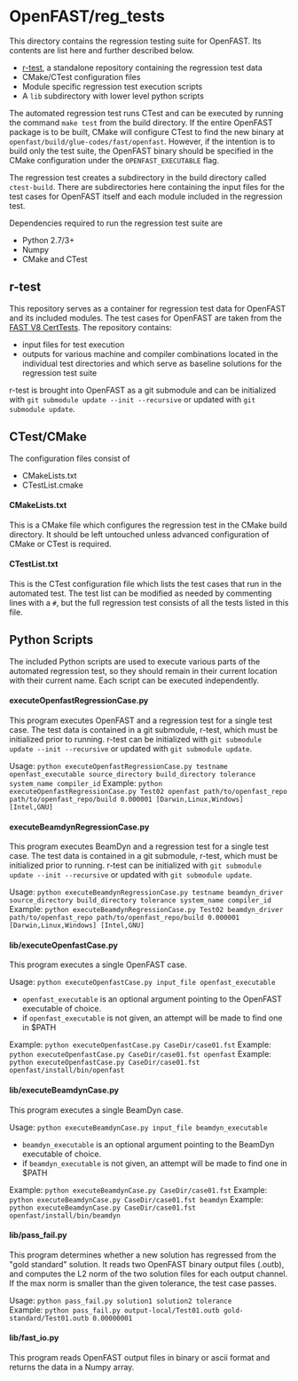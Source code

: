 # OpenFAST/reg_tests

This directory contains the regression testing suite for OpenFAST. Its contents are list here and further described below.
- [r-test](https://github.com/openfast/r-test), a standalone repository containing the regression test data
- CMake/CTest configuration files
- Module specific regression test execution scripts
- A `lib` subdirectory with lower level python scripts

The automated regression test runs CTest and can be executed by running the command `make test` from the build directory. If the entire OpenFAST package is to be built, CMake will configure CTest to find the new binary at `openfast/build/glue-codes/fast/openfast`. However, if the intention is to build only the test suite, the OpenFAST binary should be specified in the CMake configuration under the `OPENFAST_EXECUTABLE` flag.

The regression test creates a subdirectory in the build directory called `ctest-build`. There are subdirectories here containing the input files for the test cases for OpenFAST itself and each module included in the regression test.

Dependencies required to run the regression test suite are
- Python 2.7/3+
- Numpy
- CMake and CTest

## r-test
This repository serves as a container for regression test data for OpenFAST and its included modules. The test cases for OpenFAST are taken from the [FAST V8 CertTests](https://github.com/NWTC/FAST/tree/master/CertTest). The repository contains:
- input files for test execution
- outputs for various machine and compiler combinations located in the individual test directories and which serve as baseline solutions for the regression test suite

r-test is brought into OpenFAST as a git submodule and can be initialized with `git submodule update --init --recursive` or updated with `git submodule update`.

## CTest/CMake
The configuration files consist of
- CMakeLists.txt
- CTestList.cmake

#### CMakeLists.txt
This is a CMake file which configures the regression test in the CMake build directory. It should be left untouched unless advanced configuration of CMake or CTest is required.

#### CTestList.txt
This is the CTest configuration file which lists the test cases that run in the automated test. The test list can be modified as needed by commenting lines with a `#`, but the full regression test consists of all the tests listed in this file.

## Python Scripts
The included Python scripts are used to execute various parts of the automated regression test, so they should remain in their current location with their current name. Each script can be executed independently.

#### executeOpenfastRegressionCase.py
This program executes OpenFAST and a regression test for a single test case.
The test data is contained in a git submodule, r-test, which must be initialized
prior to running. r-test can be initialized with
`git submodule update --init --recursive` or updated with `git submodule update`.

Usage: `python executeOpenfastRegressionCase.py testname openfast_executable source_directory build_directory tolerance system_name compiler_id`
Example: `python executeOpenfastRegressionCase.py Test02 openfast path/to/openfast_repo path/to/openfast_repo/build 0.000001 [Darwin,Linux,Windows] [Intel,GNU]`

#### executeBeamdynRegressionCase.py
This program executes BeamDyn and a regression test for a single test case.
The test data is contained in a git submodule, r-test, which must be initialized
prior to running. r-test can be initialized with
`git submodule update --init --recursive` or updated with `git submodule update`.

Usage: `python executeBeamdynRegressionCase.py testname beamdyn_driver source_directory build_directory tolerance system_name compiler_id`
Example: `python executeBeamdynRegressionCase.py Test02 beamdyn_driver path/to/openfast_repo path/to/openfast_repo/build 0.000001 [Darwin,Linux,Windows] [Intel,GNU]`

#### lib/executeOpenfastCase.py
This program executes a single OpenFAST case.

Usage: `python executeOpenfastCase.py input_file openfast_executable`
- `openfast_executable` is an optional argument pointing to the OpenFAST executable of choice.
- if `openfast_executable` is not given, an attempt will be made to find one in $PATH

Example: `python executeOpenfastCase.py CaseDir/case01.fst`
Example: `python executeOpenfastCase.py CaseDir/case01.fst openfast`
Example: `python executeOpenfastCase.py CaseDir/case01.fst openfast/install/bin/openfast`

#### lib/executeBeamdynCase.py
This program executes a single BeamDyn case.

Usage: `python executeBeamdynCase.py input_file beamdyn_executable`
- `beamdyn_executable` is an optional argument pointing to the BeamDyn executable of choice.
- if `beamdyn_executable` is not given, an attempt will be made to find one in $PATH

Example: `python executeBeamdynCase.py CaseDir/case01.fst`
Example: `python executeBeamdynCase.py CaseDir/case01.fst beamdyn`
Example: `python executeBeamdynCase.py CaseDir/case01.fst openfast/install/bin/beamdyn`

#### lib/pass_fail.py
This program determines whether a new solution has regressed from the "gold standard"
solution. It reads two OpenFAST binary output files (.outb), and computes the L2 norm
of the two solution files for each output channel. If the max norm is smaller than
the given tolerance, the test case passes.

Usage: `python pass_fail.py solution1 solution2 tolerance`  
Example: `python pass_fail.py output-local/Test01.outb gold-standard/Test01.outb 0.00000001`

#### lib/fast_io.py
This program reads OpenFAST output files in binary or ascii format and returns the data in a Numpy array.
